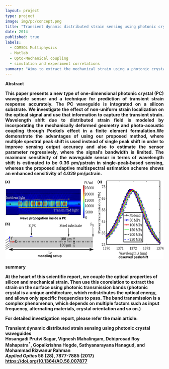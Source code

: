 ```yaml
---
layout: project
type: project
image: img/pc/concept.png
title: "Transient dynamic distributed strain sensing using photonic crystal waveguides"
date: 2014
published: true
labels:
  - COMSOL Multiphysics
  - Matlab
  - Opto-Mechanical coupling
  - simulation and experiment correlations
summary: "Aims to extract the mechanical strain using a photonic crystal "
---
```


<b>Abstract <b>

<p align="justify"> This paper presents a new type of one-dimensional photonic crystal (PC) waveguide sensor and a technique for prediction of transient strain response accurately. The PC waveguide is integrated on a silicon substrate. We investigate
the effect of non-uniform strain localization on the optical signal and use that information to capture the transient strain. Wavelength shift due to distributed strain field is modeled by incorporating the mechanically deformed geometry and photo-acoustic coupling through Pockels effect in a finite element formulation.We demonstrate the advantages of using our proposed method, where multiple spectral peak shift is used instead of single peak shift in order to improve sensing output accuracy and also to estimate the sensor parameter regressively, where the signal’s bandwidth is limited. The maximum sensitivity of the waveguide sensor in terms of wavelength shift is estimated to be 0.36 pm/μstrain in single-peak-based sensing, whereas the proposed adaptive multispectral estimation scheme shows an enhanced sensitivity of 4.029 pm/μstrain.</p>

<img class="img-fluid" src="../img/pc/pc2.png" height=250px width=Auto >

<b>summary</b>

<p>At the heart of this scientific report, we couple the optical properties of silicon and mechanical strain. Then use this coorelation to extract the strain on the surface using photonic transmission bands (photonic crystal is a unique architecture, which redistributes the optical energy, and allows only specific frequencies to pass. The band transmission is a complex phenomenon, which depends on multiple factors such as input frequency, alternating materials, crystal orientation and so on.)</p>

<b>For detailed investigation report, please refer the main article:</b>

Transient dynamic distributed strain sensing using photonic crystal waveguides <br>
<b>Hosangadi Prutvi Sagar</b>, Vignesh Mahalingam, Debiprosad Roy Mahapatra<sup>\*</sup>, Gopalkrishna Hegde, Sathyanarayana Hanagud, and Mohammad Rizwanur Rahman <br>
<i>Applied Optics</i> 56 (28), 7877-7885 (2017)
<a href='https://opg.optica.org/ao/abstract.cfm?uri=ao-56-28-7877'> https://doi.org/10.1364/AO.56.007877 </a>
